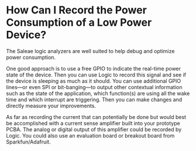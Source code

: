 # How Can I Record the Power Consumption of a Low Power Device?

The Saleae logic analyzers are well suited to help debug and optimize power consumption.

One good approach is to use a free GPIO to indicate the real-time power state of the device. Then you can use Logic to record this signal and see if the device is sleeping as much as it should. You can use additional GPIO lines—or even SPI or bit-banging—to output other contextual information such as the state of the application, which function\(s\) are using all the wake time and which interrupt are triggering. Then you can make changes and directly measure your improvements.

As far as recording the current that can potentially be done but would best be accomplished with a current sense amplifier built into your prototype PCBA. The analog or digital output of this amplifier could be recorded by Logic. You could also use an evaluation board or breakout board from Sparkfun/Adafruit.

